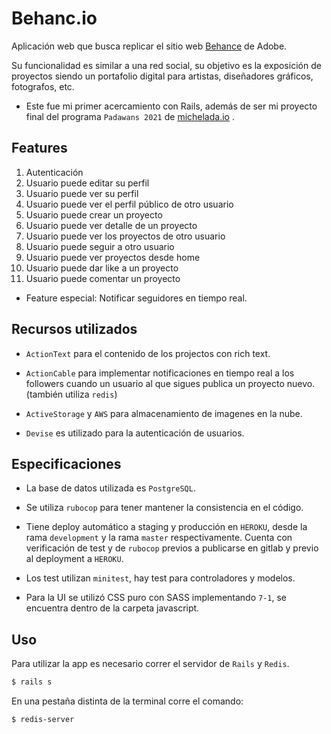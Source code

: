 # Behanc.io

Aplicación web que busca replicar el sitio web [Behance](https://www.behance.net) de Adobe.

Su funcionalidad es similar a una red social, su objetivo es la exposición de proyectos siendo un portafolio digital para artistas, diseñadores gráficos, fotografos, etc.

* Este fue mi primer acercamiento con Rails, además de ser mi proyecto final del programa `Padawans 2021` de [michelada.io](https://www.michelada.io) .

## Features
1. Autenticación
2. Usuario puede editar su perfil
3. Usuario puede ver su perfil
4. Usuario puede ver el perfil público de otro usuario
5. Usuario puede crear un proyecto
6. Usuario puede ver detalle de un proyecto
7. Usuario puede ver los proyectos de otro usuario
8. Usuario puede seguir a otro usuario
9. Usuario puede ver proyectos desde home
10. Usuario puede dar like a un proyecto
11. Usuario puede comentar un proyecto

* Feature especial: Notificar seguidores en tiempo real.

## Recursos utilizados

* `ActionText` para el contenido de los projectos con rich text.

* `ActionCable` para implementar notificaciones en tiempo real a los followers cuando un usuario al que sigues publica un proyecto nuevo. (también utiliza `redis`)

* `ActiveStorage` y `AWS` para almacenamiento de imagenes en la nube.

* `Devise` es utilizado para la autenticación de usuarios.

## Especificaciones

* La base de datos utilizada es `PostgreSQL`.

* Se utiliza `rubocop` para tener mantener la consistencia en el código.

* Tiene deploy automático a staging y producción en `HEROKU`, desde la rama `development` y la rama `master` respectivamente. Cuenta con verificación de test y de `rubocop` previos a publicarse en gitlab y previo al deployment a `HEROKU`.

* Los test utilizan `minitest`, hay test para controladores y modelos.

* Para la UI se utilizó CSS puro con SASS implementando `7-1`, se encuentra dentro de la carpeta javascript.

## Uso
Para utilizar la app es necesario correr el servidor de `Rails` y `Redis`.

```bash
$ rails s
```

En una pestaña distinta de la terminal corre el comando:
```bash
$ redis-server
```

